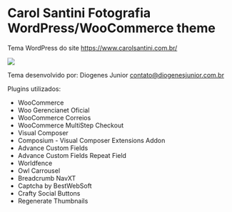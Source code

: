 # Carol Santini Fotografia WordPress/WooCommerce theme
Tema WordPress do site https://www.carolsantini.com.br/

<img src="https://www.carolsantini.com.br/capa-site.jpg" />

Tema desenvolvido por: Diogenes Junior contato@diogenesjunior.com.br

Plugins utilizados:

+ WooCommerce
+ Woo Gerencianet Oficial
+ WooCommerce Correios
+ WooCommerce MultiStep Checkout
+ Visual Composer
+ Composium - Visual Composer Extensions Addon
+ Advance Custom Fields
+ Advance Custom Fields Repeat Field
+ Worldfence
+ Owl Carrousel
+ Breadcrumb NavXT
+ Captcha by BestWebSoft
+ Crafty Social Buttons
+ Regenerate Thumbnails


